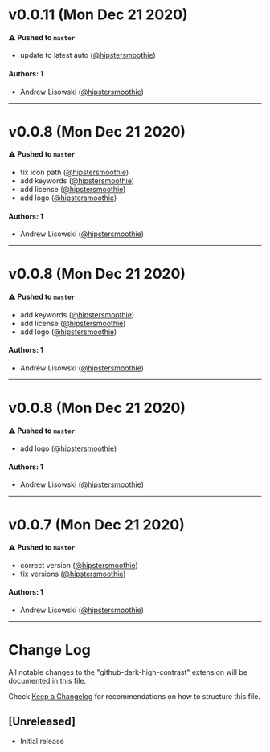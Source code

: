 # v0.0.11 (Mon Dec 21 2020)

#### ⚠️ Pushed to `master`

- update to latest auto ([@hipstersmoothie](https://github.com/hipstersmoothie))

#### Authors: 1

- Andrew Lisowski ([@hipstersmoothie](https://github.com/hipstersmoothie))

---

# v0.0.8 (Mon Dec 21 2020)

#### ⚠️ Pushed to `master`

- fix icon path ([@hipstersmoothie](https://github.com/hipstersmoothie))
- add keywords ([@hipstersmoothie](https://github.com/hipstersmoothie))
- add license ([@hipstersmoothie](https://github.com/hipstersmoothie))
- add logo ([@hipstersmoothie](https://github.com/hipstersmoothie))

#### Authors: 1

- Andrew Lisowski ([@hipstersmoothie](https://github.com/hipstersmoothie))

---

# v0.0.8 (Mon Dec 21 2020)

#### ⚠️ Pushed to `master`

- add keywords ([@hipstersmoothie](https://github.com/hipstersmoothie))
- add license ([@hipstersmoothie](https://github.com/hipstersmoothie))
- add logo ([@hipstersmoothie](https://github.com/hipstersmoothie))

#### Authors: 1

- Andrew Lisowski ([@hipstersmoothie](https://github.com/hipstersmoothie))

---

# v0.0.8 (Mon Dec 21 2020)

#### ⚠️ Pushed to `master`

- add logo ([@hipstersmoothie](https://github.com/hipstersmoothie))

#### Authors: 1

- Andrew Lisowski ([@hipstersmoothie](https://github.com/hipstersmoothie))

---

# v0.0.7 (Mon Dec 21 2020)

#### ⚠️ Pushed to `master`

- correct version ([@hipstersmoothie](https://github.com/hipstersmoothie))
- fix versions ([@hipstersmoothie](https://github.com/hipstersmoothie))

#### Authors: 1

- Andrew Lisowski ([@hipstersmoothie](https://github.com/hipstersmoothie))

---

# Change Log

All notable changes to the "github-dark-high-contrast" extension will be documented in this file.

Check [Keep a Changelog](http://keepachangelog.com/) for recommendations on how to structure this file.

## [Unreleased]

- Initial release
